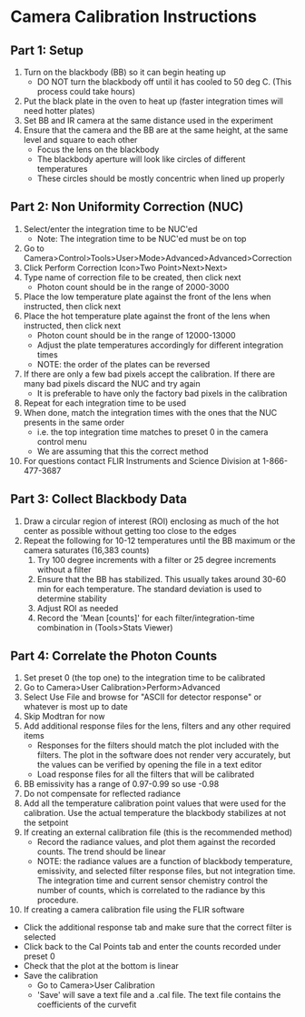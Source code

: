 # Camera Calibration Instructions



##  Part 1: Setup

1. Turn on the blackbody (BB) so it can begin heating up
   - DO NOT turn the blackbody off until it has cooled to 50 deg C. (This process could take hours)
2. Put the black plate in the oven to heat up (faster integration times will need hotter plates)
3. Set BB and IR camera at the same distance used in the experiment
4. Ensure that the camera and the BB are at the same height, at the same level and square to each other
   - Focus the lens on the blackbody
   - The blackbody aperture will look like circles of different temperatures
   - These circles should be mostly concentric when lined up properly

## Part 2: Non Uniformity Correction (NUC)

1. Select/enter the integration time to be NUC'ed
   * Note: The integration time to be NUC'ed must be on top
2. Go to Camera>Control>Tools>User>Mode>Advanced>Advanced>Correction
3. Click Perform Correction Icon>Two Point>Next>Next> 
4. Type name of correction file to be created, then click next
   * Photon count should be in the range of 2000-3000
5. Place the low temperature plate against the front of the lens when instructed, then click next
6. Place the hot temperature plate against the front of the lens when instructed, then click next
   * Photon count should be in the range of 12000-13000
   * Adjust the plate temperatures accordingly for different integration times
   * NOTE: the order of the plates can be reversed
7. If there are only a few bad pixels accept the calibration. If there are many bad pixels discard the NUC and try again
   * It is preferable to have only the factory bad pixels in the calibration
8. Repeat for each integration time to be used
9. When done, match the integration times with the ones that the NUC presents in the same order
   * i.e. the top integration time matches to preset 0 in the camera control menu
   * We are assuming that this the correct method
10. For questions contact FLIR Instruments and Science Division at 1-866-477-3687

## Part 3: Collect Blackbody Data

1. Draw a circular region of interest (ROI) enclosing as much of the hot center as possible without getting too close to the edges
2. Repeat the following for 10-12 temperatures until the BB maximum or the camera saturates (16,383 counts)
   1. Try 100 degree increments with a filter or 25 degree increments without a filter
   2. Ensure that the BB has stabilized. This usually takes around 30-60 min for each temperature. The standard deviation is used to determine stability
   3. Adjust ROI as needed
   4. Record the 'Mean [counts]' for each filter/integration-time combination in (Tools>Stats Viewer)

## Part 4: Correlate the Photon Counts

1. Set preset 0 (the top one) to the integration time to be calibrated
2. Go to Camera>User Calibration>Perform>Advanced
3. Select Use File and browse for "ASCII for detector response" or whatever is most up to date
4. Skip Modtran for now
5. Add additional response files for the lens, filters and any other required items
   * Responses for the filters should match the plot included with the filters. The plot in the software does not render very accurately, but the values can be verified by opening the file in a text editor
   * Load response files for all the filters that will be calibrated
6. BB emissivity has a range of 0.97-0.99 so use -0.98
7. Do not compensate for reflected radiance
8. Add all the temperature calibration point values that were used for the calibration. Use the actual temperature the blackbody stabilizes at not the setpoint
9. If creating an external calibration file (this is the recommended method)
   * Record the radiance values, and plot them against the recorded counts. The trend should be linear
   * NOTE: the radiance values are a function of blackbody temperature, emissivity, and selected filter response files, but not integration time. The integration time and current sensor chemistry control the number of counts, which is correlated to the radiance by this procedure.
10. If creating a camera calibration file using the FLIR software
   * Click the additional response tab and make sure that the correct filter is selected
   * Click back to the Cal Points tab and enter the counts recorded under preset 0
   * Check that the plot at the bottom is linear
   * Save the calibration
     * Go to Camera>User Calibration
     * 'Save' will save a text file and a .cal file. The text file contains the coefficients of the curvefit
